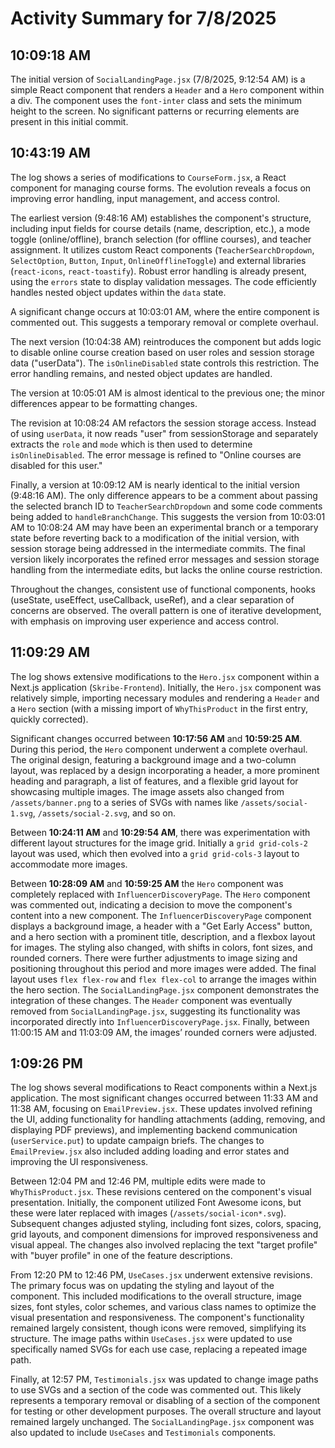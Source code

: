 # Activity Summary for 7/8/2025

## 10:09:18 AM
The initial version of `SocialLandingPage.jsx` (7/8/2025, 9:12:54 AM) is a simple React component that renders a `Header` and a `Hero` component within a div.  The component uses the `font-inter` class and sets the minimum height to the screen.  No significant patterns or recurring elements are present in this initial commit.


## 10:43:19 AM
The log shows a series of modifications to `CourseForm.jsx`, a React component for managing course forms.  The evolution reveals a focus on improving error handling, input management, and access control.

The earliest version (9:48:16 AM) establishes the component's structure, including input fields for course details (name, description, etc.),  a mode toggle (online/offline), branch selection (for offline courses), and teacher assignment.  It utilizes custom React components (`TeacherSearchDropdown`, `SelectOption`, `Button`, `Input`, `OnlineOfflineToggle`) and external libraries (`react-icons`, `react-toastify`).  Robust error handling is already present, using the `errors` state to display validation messages.  The code efficiently handles nested object updates within the `data` state.

A significant change occurs at 10:03:01 AM, where the entire component is commented out. This suggests a temporary removal or complete overhaul.

The next version (10:04:38 AM) reintroduces the component but adds logic to disable online course creation based on user roles and session storage data ("userData").  The `isOnlineDisabled` state controls this restriction. The error handling remains, and nested object updates are handled.


The version at 10:05:01 AM is almost identical to the previous one; the minor differences appear to be formatting changes.

The revision at 10:08:24 AM refactors the session storage access. Instead of using `userData`, it now reads  "user" from sessionStorage and separately extracts the `role` and `mode` which is then used to determine `isOnlineDisabled`.  The error message is refined to "Online courses are disabled for this user."

Finally, a version at 10:09:12 AM is nearly identical to the initial version (9:48:16 AM). The only difference appears to be a comment about passing the selected branch ID to `TeacherSearchDropdown` and some code comments being added to `handleBranchChange`. This suggests the version from 10:03:01 AM to 10:08:24 AM may have been an experimental branch or a temporary state before reverting back to a modification of the initial version, with session storage being addressed in the intermediate commits.  The final version likely incorporates the refined error messages and session storage handling from the intermediate edits, but lacks the online course restriction.

Throughout the changes, consistent use of functional components, hooks (useState, useEffect, useCallback, useRef), and a clear separation of concerns are observed. The overall pattern is one of iterative development, with emphasis on improving user experience and access control.


## 11:09:29 AM
The log shows extensive modifications to the `Hero.jsx` component within a Next.js application (`Skribe-Frontend`).  Initially, the `Hero.jsx` component was relatively simple, importing necessary modules and rendering a `Header` and a `Hero` section (with a missing import of `WhyThisProduct` in the first entry, quickly corrected).

Significant changes occurred between **10:17:56 AM** and **10:59:25 AM**.  During this period, the `Hero` component underwent a complete overhaul.  The original design, featuring a background image and a two-column layout, was replaced by a design incorporating a header, a more prominent heading and paragraph, a list of features, and a flexible grid layout for showcasing multiple images.  The image assets also changed from `/assets/banner.png` to a series of SVGs with names like `/assets/social-1.svg`, `/assets/social-2.svg`, and so on.

Between **10:24:11 AM** and **10:29:54 AM**, there was experimentation with different layout structures for the image grid.  Initially a `grid grid-cols-2` layout was used, which then evolved into a  `grid grid-cols-3` layout to accommodate more images.

Between **10:28:09 AM** and **10:59:25 AM** the `Hero` component was completely replaced with `InfluencerDiscoveryPage`.  The `Hero` component was commented out, indicating a decision to move the component's content into a new component. The `InfluencerDiscoveryPage` component displays a background image, a header with a "Get Early Access" button, and a hero section with a prominent title, description, and a flexbox layout for images.  The styling also changed, with shifts in colors, font sizes, and rounded corners.   There were further adjustments to image sizing and positioning throughout this period and more images were added.  The final layout uses `flex flex-row` and `flex flex-col` to arrange the images within the hero section. The `SocialLandingPage.jsx` component demonstrates the integration of these changes. The `Header` component was eventually removed from `SocialLandingPage.jsx`, suggesting its functionality was incorporated directly into `InfluencerDiscoveryPage.jsx`.  Finally, between 11:00:15 AM and 11:03:09 AM, the images’ rounded corners were adjusted.


## 1:09:26 PM
The log shows several modifications to React components within a Next.js application.  The most significant changes occurred between 11:33 AM and 11:38 AM, focusing on `EmailPreview.jsx`. These updates involved refining the UI, adding functionality for handling attachments (adding, removing, and displaying PDF previews), and implementing backend communication (`userService.put`) to update campaign briefs.  The changes to `EmailPreview.jsx`  also included adding loading and error states and improving the UI responsiveness.

Between 12:04 PM and 12:46 PM, multiple edits were made to `WhyThisProduct.jsx`.  These revisions centered on the component's visual presentation. Initially, the component utilized Font Awesome icons, but these were later replaced with images (`/assets/social-icon*.svg`).  Subsequent changes adjusted styling, including font sizes, colors, spacing, grid layouts, and component dimensions for improved responsiveness and visual appeal. The changes also involved replacing the text "target profile" with "buyer profile" in one of the feature descriptions.

From 12:20 PM to 12:46 PM, `UseCases.jsx` underwent extensive revisions. The primary focus was on updating the styling and layout of the component. This included modifications to the overall structure, image sizes, font styles, color schemes, and various class names to optimize the visual presentation and responsiveness.  The component's functionality remained largely consistent, though icons were removed, simplifying its structure.  The image paths within `UseCases.jsx` were updated to use specifically named SVGs for each use case, replacing a repeated image path.

Finally, at 12:57 PM, `Testimonials.jsx` was updated to change image paths to use SVGs and a section of the code was commented out.  This likely represents a temporary removal or disabling of a section of the component for testing or other development purposes. The overall structure and layout remained largely unchanged.  The `SocialLandingPage.jsx` component was also updated to include `UseCases` and `Testimonials` components.
